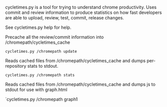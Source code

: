 cycletimes.py is a tool for trying to understand
chrome productivity. Uses commit and review information
to produce statistics on how fast developers are
able to upload, review, test, commit, release changes.

See cycletimes.py help for help.

Precache all the review/commit information into
/chromepath/cycletimes_cache

`cycletimes.py /chromepath update`

Reads cached files from /chromepath/cycletimes_cache
and dumps per-repository stats to stdout.

`cycletimes.py /chromepath stats`

Reads cached files from /chromepath/cycletimes_cache
and dumps js to stdout for use with graph.html

`cycletimes.py /chromepath graph1
